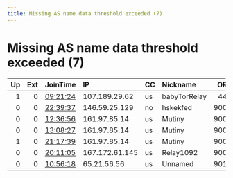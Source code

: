 ```yaml
---
title: Missing AS name data threshold exceeded (7)
---
```


# Missing AS name data threshold exceeded (7)

|   Up |   Ext | JoinTime                                                                                            | IP             | CC   | Nickname     |   ORp |   Dirp | Version   | Contact                  | OS    |   eFamMembers |
|-----:|------:|:----------------------------------------------------------------------------------------------------|:---------------|:-----|:-------------|------:|-------:|:----------|:-------------------------|:------|--------------:|
|    1 |     0 | [09:21:24](https://metrics.torproject.org/rs.html#details/95269B9550F57F5E79C84E9A0C394709BBDF3511) | 107.189.29.62  | us   | babyTorRelay |   443 |      0 | 0.3.5.14  | kibernyak@protonmail.com | Linux |             1 |
|    0 |     0 | [22:39:37](https://metrics.torproject.org/rs.html#details/BBCEBD7E35121DE487C539EC56351DFF449687C0) | 146.59.25.129  | no   | hskekfed     |  9001 |      0 | 0.4.5.7   | someonethatyouusedtoknow | Linux |             1 |
|    0 |     0 | [12:36:56](https://metrics.torproject.org/rs.html#details/6B0ED774D707B118390E88541378B6A2C0FCD0E9) | 161.97.85.14   | us   | Mutiny       |  9001 |   9030 | 0.4.5.7   | alberto AT nop DOT moe   | Linux |             1 |
|    0 |     0 | [13:08:27](https://metrics.torproject.org/rs.html#details/B567B69418B480A7168173A51F626D475ECD8902) | 161.97.85.14   | us   | Mutiny       |  9001 |   9030 | 0.4.5.7   | alberto AT nop DOT moe   | Linux |             1 |
|    1 |     0 | [21:17:39](https://metrics.torproject.org/rs.html#details/C74068CDBD0C1A1A2C1192EEA680635AF7FB4FDD) | 161.97.85.14   | us   | Mutiny       |  9001 |   9030 | 0.4.5.7   | alberto AT nop DOT moe   | Linux |             1 |
|    0 |     0 | [20:11:05](https://metrics.torproject.org/rs.html#details/8177AEC0DD0C9CF5F1624092F65D6145ADE287DB) | 167.172.61.145 | us   | Relay1092    |  9001 |      0 | 0.4.5.7   | None                     | Linux |             1 |
|    0 |     0 | [10:56:18](https://metrics.torproject.org/rs.html#details/9958EC94922F1252E1E1DA748A5EE3889CE3CB83) | 65.21.56.56    | us   | Unnamed      |  9011 |      0 | 0.4.5.7   | None                     | Linux |             1 |
